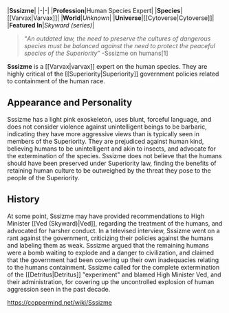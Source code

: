 |**Sssizme**|
|-|-|
|**Profession**|Human Species Expert|
|**Species**|[[Varvax\|Varvax]]|
|**World**|*Unknown*|
|**Universe**|[[Cytoverse\|Cytoverse]]|
|**Featured In**|*Skyward (series)*|

>“*An outdated law, the need to preserve the cultures of dangerous species must be balanced against the need to protect the peaceful species of the Superiority*”
\-Sssizme on humans[1]


**Sssizme** is a [[Varvax\|varvax]] expert on the human species. They are highly critical of the [[Superiority\|Superiority]] government policies related to containment of the human race.

## Appearance and Personality
Sssizme has a light pink exoskeleton, uses blunt, forceful language, and does not consider violence against unintelligent beings to be barbaric, indicating they have more aggressive views than is typically seen in members of the Superiority.
They are prejudiced against human kind, believing humans to be unintelligent and akin to insects, and advocate for the extermination of the species. Sssizme does not believe that the humans should have been preserved under Superiority law, finding the benefits of retaining human culture to be outweighed by the threat they pose to the people of the Superiority.

## History
At some point, Sssizme may have provided recommendations to High Minister [[Ved (Skyward)\|Ved]], regarding the treatment of the humans, and advocated for harsher conduct.
In a televised interview, Sssizme went on a rant against the government, criticizing their policies against the humans and labeling them as weak. Sssizme argued that the remaining humans were a bomb waiting to explode and a danger to civilization, and claimed that the government had been covering up their own inadequacies relating to the humans containment. Sssizme called for the complete extermination of the [[Detritus\|Detritus]] "experiment" and blamed High Minister Ved, and their administration, for covering up the uncontrolled explosion of human aggression seen in the past decade.



https://coppermind.net/wiki/Sssizme